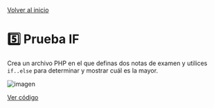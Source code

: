 [Volver al inicio](https://github.com/LoganNDE/Ejercicios-PHP/tree/main/1-Ejercicios/#readme)
# 5️⃣ Prueba IF

Crea un archivo PHP en el que definas dos notas de examen y utilices `if..else` para determinar y mostrar cuál es la mayor.

![imagen](https://github.com/user-attachments/assets/dab5131a-f5ec-49c6-8afb-ced8a692c810)

[Ver código](https://github.com/LoganNDE/Ejercicios-PHP/tree/main/1-Ejercicios/pruebaIF/pruebaIF.php)
